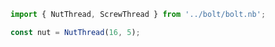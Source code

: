 ```JavaScript
import { NutThread, ScrewThread } from '../bolt/bolt.nb';
```

```JavaScript
const nut = NutThread(16, 5);
```
